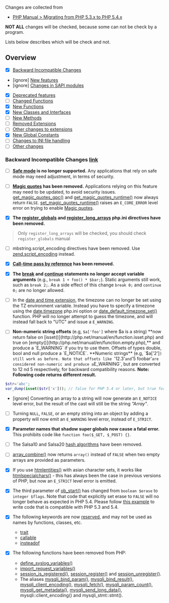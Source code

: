 Changes are collected from
- [PHP Manual > Migrating from PHP 5.3.x to PHP 5.4.x](http://php.net/manual/en/migration54.php)

**NOT ALL** changes will be checked, because some can not be check by a program.

Lists below describes which will be check and not.

## Overview
- [x] [Backward Incompatible Changes](http://php.net/manual/en/migration54.incompatible.php)
- [ignore] [New features](http://php.net/manual/en/migration54.new-features.php)
- [ignore] [Changes in SAPI modules](http://php.net/manual/en/migration54.sapi.php)
- [x] [Deprecated features](http://php.net/manual/en/migration54.deprecated.php)
- [ ] [Changed Functions](http://php.net/manual/en/migration54.parameters.php)
- [x] [New Functions](http://php.net/manual/en/migration54.functions.php)
- [x] [New Classes and Interfaces](http://php.net/manual/en/migration54.classes.php)
- [ ] [New Methods](http://php.net/manual/en/migration54.methods.php)
- [ ] [Removed Extensions](http://php.net/manual/en/migration54.removed-extensions.php)
- [ ] [Other changes to extensions](http://php.net/manual/en/migration54.extensions-other.php)
- [x] [New Global Constants](http://php.net/manual/en/migration54.global-constants.php)
- [ ] [Changes to INI file handling](http://php.net/manual/en/migration54.ini.php)
- [ ] [Other changes](http://php.net/manual/en/migration54.other.php)

### Backward Incompatible Changes [link](http://php.net/manual/en/migration53.incompatible.php)
- [ ] **[Safe mode](http://php.net/manual/en/features.safe-mode.php) is no longer supported.**
Any applications that rely on safe mode may need adjustment, in terms of security.

- [ ] **[Magic quotes](http://php.net/manual/en/security.magicquotes.php) has been removed.**
Applications relying on this feature may need to be updated, to avoid security issues. [get_magic_quotes_gpc()](http://php.net/manual/en/function.get-magic-quotes-gpc.php) and [get_magic_quotes_runtime()](http://php.net/manual/en/function.get-magic-quotes-runtime.php) now always return `FALSE`. [set_magic_quotes_runtime()](http://php.net/manual/en/function.set-magic-quotes-runtime.php) raises an `E_CORE_ERROR` level error on trying to enable [Magic quotes](http://php.net/manual/en/security.magicquotes.php).

- [x] **The [register_globals](http://php.net/manual/en/ini.core.php#ini.register-globals) and [register_long_arrays](http://php.net/manual/en/ini.core.php#ini.register-long-arrays) php.ini directives have been removed.**
> Only `register_long_arrays` will be checked, you should check `register_globals` manual

- [ ] mbstring.script_encoding directives have been removed.
Use [zend.script_encoding](http://php.net/manual/en/ini.core.php#ini.zend.script-encoding) instead.

- [x] **[Call-time pass by reference](http://php.net/manual/en/language.references.pass.php) has been removed.**

- [x] **The [break](http://php.net/manual/en/control-structures.break.php) and [continue](http://php.net/manual/en/control-structures.continue.php) statements no longer accept variable arguments** (e.g., `break 1 + foo() * $bar;`).
Static arguments still work, such as `break 2;`. As a side effect of this change `break 0;` and `continue 0;` are no longer allowed.

- [ ] In the [date and time extension](http://php.net/manual/en/book.datetime.php), the timezone can no longer be set using the TZ environment variable.
Instead you have to specify a timezone using the [date.timezone](http://php.net/manual/en/datetime.configuration.php#ini.date.timezone) php.ini option or [date_default_timezone_set()](http://php.net/manual/en/function.date-default-timezone-set.php) function. PHP will no longer attempt to guess the timezone, and will instead fall back to "UTC" and issue a `E_WARNING`.

- [ ] **Non-numeric string offsets** (e.g, `$a['foo']` where $a is a string) **now return false on [isset()](http://php.net/manual/en/function.isset.php) and true on [empty()](http://php.net/manual/en/function.empty.php),** and produce a `E_WARNING` if you try to use them.
Offsets of types double, bool and null produce a `E_NOTICE`.
**Numeric strings** (e.g, `$a['2']`) still work as before. Note that offsets like `'12.3'` and `'5 foobar'` are considered non-numeric and produce a `E_WARNING`, but are converted to 12 nd 5 respectively, for backward compatibility reasons.
**Note: Following code returns different result.**
```php
$str='abc';
var_dump(isset($str['x'])); // false for PHP 5.4 or later, but true for 5.3 or less
```

- [ignore] Converting an array to a string will now generate an `E_NOTICE` level error, but the result of the cast will still be the string *"Array"*.

- [ ] Turning `NULL`, `FALSE`, or an empty string into an object by adding a property will now emit an `E_WARNING` level error, instead of `E_STRICT`.

- [x] **Parameter names that shadow super globals now cause a fatal error.**
This prohibits code like `function foo($_GET, $_POST) {}`.

- [ ] The Salsa10 and Salsa20 [hash algorithms](http://php.net/manual/en/book.hash.php) have been removed.

- [ ] [array_combine()](http://php.net/manual/en/function.array-combine.php) now returns `array()` instead of `FALSE` when two empty arrays are provided as parameters.

- [x] If you use [htmlentities()](http://php.net/manual/en/function.htmlentities.php) with asian character sets, it works like [htmlspecialchars()](http://php.net/manual/en/function.htmlspecialchars.php) - this has always been the case in previous versions of PHP, but now an `E_STRICT` level error is emitted.

- [x] The third parameter of [ob_start()](http://php.net/manual/en/function.ob-start.php) has changed from `boolean $erase` to `integer $flags`.
Note that code that explicitly set erase to `FALSE` will no longer behave as expected in PHP 5.4.
Please follow [this example](http://php.net/manual/en/function.ob-start.php#function.ob-start.flags-bc) to write code that is compatible with PHP 5.3 and 5.4.

- [x] The following keywords are now [reserved](http://php.net/manual/en/reserved.php), and may not be used as names by functions, classes, etc.
    - [trait](http://php.net/manual/en/language.oop5.traits.php)
    - [callable](http://php.net/manual/en/language.types.callable.php)
    - [insteadof](http://php.net/manual/en/language.oop5.traits.php)

- [x] The following functions have been removed from PHP:
    - [define_syslog_variables()](http://php.net/manual/en/function.define-syslog-variables.php)
    - [import_request_variables()](http://php.net/manual/en/function.import-request-variables.php)
    - [session_is_registered()](http://php.net/manual/en/function.session-is-registered.php), [session_register()](http://php.net/manual/en/function.session-register.php) and [session_unregister()](http://php.net/manual/en/function.session-unregister.php).
    - The aliases [mysqli_bind_param()](http://php.net/manual/en/function.mysqli-bind-param.php), [mysqli_bind_result()](http://php.net/manual/en/function.mysqli-bind-result.php), [mysqli_client_encoding()](http://php.net/manual/en/function.mysqli-client-encoding.php), [mysqli_fetch()](http://php.net/manual/en/function.mysqli-fetch.php), [mysqli_param_count()](http://php.net/manual/en/function.mysqli-param-count.php), [mysqli_get_metadata()](http://php.net/manual/en/function.mysqli-get-metadata.php), [mysqli_send_long_data()](http://php.net/manual/en/function.mysqli-send-long-data.php), mysqli::client_encoding() and mysqli_stmt::stmt().
